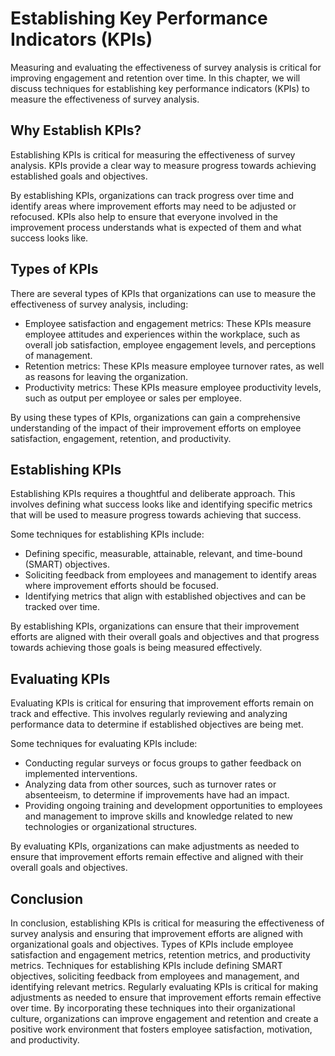 # Establishing Key Performance Indicators (KPIs)

Measuring and evaluating the effectiveness of survey analysis is critical for improving engagement and retention over time. In this chapter, we will discuss techniques for establishing key performance indicators (KPIs) to measure the effectiveness of survey analysis.

Why Establish KPIs?
-------------------

Establishing KPIs is critical for measuring the effectiveness of survey analysis. KPIs provide a clear way to measure progress towards achieving established goals and objectives.

By establishing KPIs, organizations can track progress over time and identify areas where improvement efforts may need to be adjusted or refocused. KPIs also help to ensure that everyone involved in the improvement process understands what is expected of them and what success looks like.

Types of KPIs
-------------

There are several types of KPIs that organizations can use to measure the effectiveness of survey analysis, including:

* Employee satisfaction and engagement metrics: These KPIs measure employee attitudes and experiences within the workplace, such as overall job satisfaction, employee engagement levels, and perceptions of management.
* Retention metrics: These KPIs measure employee turnover rates, as well as reasons for leaving the organization.
* Productivity metrics: These KPIs measure employee productivity levels, such as output per employee or sales per employee.

By using these types of KPIs, organizations can gain a comprehensive understanding of the impact of their improvement efforts on employee satisfaction, engagement, retention, and productivity.

Establishing KPIs
-----------------

Establishing KPIs requires a thoughtful and deliberate approach. This involves defining what success looks like and identifying specific metrics that will be used to measure progress towards achieving that success.

Some techniques for establishing KPIs include:

* Defining specific, measurable, attainable, relevant, and time-bound (SMART) objectives.
* Soliciting feedback from employees and management to identify areas where improvement efforts should be focused.
* Identifying metrics that align with established objectives and can be tracked over time.

By establishing KPIs, organizations can ensure that their improvement efforts are aligned with their overall goals and objectives and that progress towards achieving those goals is being measured effectively.

Evaluating KPIs
---------------

Evaluating KPIs is critical for ensuring that improvement efforts remain on track and effective. This involves regularly reviewing and analyzing performance data to determine if established objectives are being met.

Some techniques for evaluating KPIs include:

* Conducting regular surveys or focus groups to gather feedback on implemented interventions.
* Analyzing data from other sources, such as turnover rates or absenteeism, to determine if improvements have had an impact.
* Providing ongoing training and development opportunities to employees and management to improve skills and knowledge related to new technologies or organizational structures.

By evaluating KPIs, organizations can make adjustments as needed to ensure that improvement efforts remain effective and aligned with their overall goals and objectives.

Conclusion
----------

In conclusion, establishing KPIs is critical for measuring the effectiveness of survey analysis and ensuring that improvement efforts are aligned with organizational goals and objectives. Types of KPIs include employee satisfaction and engagement metrics, retention metrics, and productivity metrics. Techniques for establishing KPIs include defining SMART objectives, soliciting feedback from employees and management, and identifying relevant metrics. Regularly evaluating KPIs is critical for making adjustments as needed to ensure that improvement efforts remain effective over time. By incorporating these techniques into their organizational culture, organizations can improve engagement and retention and create a positive work environment that fosters employee satisfaction, motivation, and productivity.

